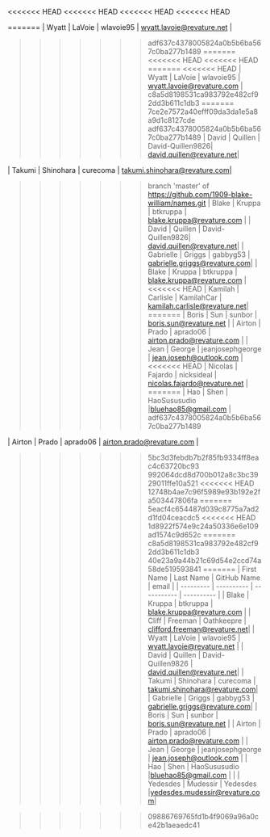 <<<<<<< HEAD
<<<<<<< HEAD
<<<<<<< HEAD
<<<<<<< HEAD

=======
| Wyatt         | LaVoie        | wlavoie95     | wyatt.lavoie@revature.net    |
>>>>>>> adf637c4378005824a0b5b6ba567c0ba277b1489
=======
<<<<<<< HEAD
<<<<<<< HEAD
=======
<<<<<<< HEAD
| Wyatt         | LaVoie        | wlavoie95     | wyatt.lavoie@revature.com    |
>>>>>>> c8a5d8198531ca983792e482cf92dd3b611c1db3
=======
>>>>>>> 7ce2e7572a40efff09da3da1e5a8a9d1c8127cde
>>>>>>> adf637c4378005824a0b5b6ba567c0ba277b1489
| David		    | Quillen	    | David-Quillen9826| david.quillen@revature.net|

| Takumi        | Shinohara     | curecoma      | takumi.shinohara@revature.com|
>>>>>>> branch 'master' of https://github.com/1909-blake-william/names.git
| Blake         | Kruppa        | btkruppa      | blake.kruppa@revature.com    |
| David		    | Quillen	    | David-Quillen9826| david.quillen@revature.net|
| Gabrielle     | Griggs        | gabbyg53      | gabrielle.griggs@revature.com|
| Blake         | Kruppa        | btkruppa      | blake.kruppa@revature.com    |
<<<<<<< HEAD
| Kamilah	| Carlisle	| KamilahCar	| kamilah.carlisle@revature.net|
=======
| Boris         | Sun           | sunbor        | boris.sun@revature.net       |
| Airton        | Prado         | aprado06      | airton.prado@revature.com    |
| Jean          | George        | jeanjosephgeorge | jean.joseph@outlook.com    | 
<<<<<<< HEAD
| Nicolas       | Fajardo       | nicksideal    | nicolas.fajardo@revature.net | 
=======
| Hao           | Shen          | HaoSususudio  |bluehao85@gmail.com           |
>>>>>>> adf637c4378005824a0b5b6ba567c0ba277b1489






| Airton       | Prado        | aprado06       | airton.prado@revature.com    |
>>>>>>> 5bc3d3febdb7b2f85fb9334ff8eac4c63720bc93
>>>>>>> 992064dcd8d700b012a8c3bc3929011ffe10a521
<<<<<<< HEAD
>>>>>>> 12748b4ae7c96f5989e93b192e2fa503447806fa
=======
>>>>>>> 5eacf4c654487d039c8775a7ad2d1fd04ceacdc5
<<<<<<< HEAD
>>>>>>> 1d8922f574e9c24a50336e6e109ad1574c9d652c
=======
>>>>>>> c8a5d8198531ca983792e482cf92dd3b611c1db3
>>>>>>> 40e23a9a44b21c69d54e2ccd74a58de519593841
=======
| First Name    | Last Name     | GitHub Name       | email                        |
| ---------     | ----------    | -----------       | ----------                   |
| Blake         | Kruppa        | btkruppa          | blake.kruppa@revature.com    |
| Cliff         | Freeman       | Oathkeepre        | clifford.freeman@revature.net|
| Wyatt         | LaVoie        | wlavoie95         | wyatt.lavoie@revature.net    |
| David		    | Quillen	    | David-Quillen9826 | david.quillen@revature.net|
| Takumi        | Shinohara     | curecoma          | takumi.shinohara@revature.com|
| Gabrielle     | Griggs        | gabbyg53          | gabrielle.griggs@revature.com|
| Boris         | Sun           | sunbor            | boris.sun@revature.net       |
| Airton        | Prado         | aprado06          | airton.prado@revature.com    |
| Jean          | George        | jeanjosephgeorge  | jean.joseph@outlook.com    | 
| Hao           | Shen          | HaoSususudio      |bluehao85@gmail.com           |                  |
| Yedesdes      | Mudessir      | Yedesdes          |yedesdes.mudessir@revature.com|

>>>>>>> 09886769765fd1b4f9069a96a0ce42b1aeaedc41
